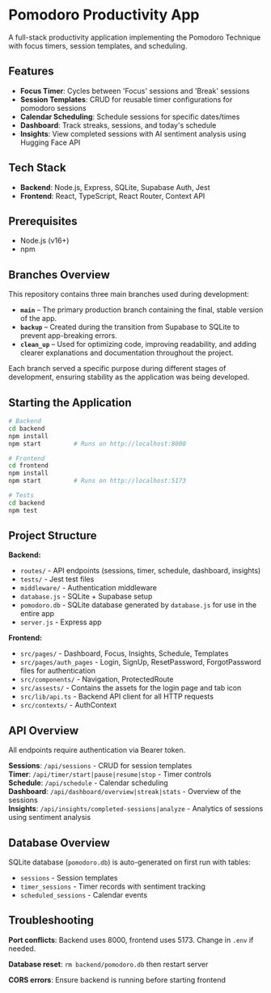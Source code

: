 # Pomodoro Productivity App

A full-stack productivity application implementing the Pomodoro Technique with focus timers, session templates, and scheduling.

## Features

- **Focus Timer**: Cycles between 'Focus' sessions and 'Break' sessions
- **Session Templates**: CRUD for reusable timer configurations for pomodoro sessions
- **Calendar Scheduling**: Schedule sessions for specific dates/times
- **Dashboard**: Track streaks, sessions, and today's schedule
- **Insights**: View completed sessions with AI sentiment analysis using Hugging Face API

## Tech Stack

- **Backend**: Node.js, Express, SQLite, Supabase Auth, Jest   
- **Frontend**: React, TypeScript, React Router, Context API

## Prerequisites

- Node.js (v16+)
- npm

## Branches Overview

This repository contains three main branches used during development:

- **`main`** – The primary production branch containing the final, stable version of the app.  
- **`backup`** – Created during the transition from Supabase to SQLite to prevent app-breaking errors.  
- **`clean_up`** – Used for optimizing code, improving readability, and adding clearer explanations and documentation throughout the project.  

Each branch served a specific purpose during different stages of development, ensuring stability as the application was being developed.

##  Starting the Application 
```bash
# Backend
cd backend
npm install
npm start         # Runs on http://localhost:8000

# Frontend
cd frontend
npm install
npm start         # Runs on http://localhost:5173

# Tests
cd backend
npm test
```
## Project Structure

**Backend:**
- `routes/` - API endpoints (sessions, timer, schedule, dashboard, insights)
- `tests/` - Jest test files 
- `middleware/` - Authentication middleware
- `database.js` - SQLite + Supabase setup
- `pomodoro.db` - SQLite database generated by `database.js` for use in the entire app
- `server.js` - Express app

**Frontend:**
- `src/pages/` - Dashboard, Focus, Insights, Schedule, Templates
- `src/pages/auth_pages` - Login, SignUp, ResetPassword, ForgotPassword files for authentication
- `src/components/` - Navigation, ProtectedRoute
- `src/assests/` - Contains the assets for the login page and tab icon 
- `src/lib/api.ts` - Backend API client for all HTTP requests
- `src/contexts/` - AuthContext

## API Overview

All endpoints require authentication via Bearer token.

**Sessions**: `/api/sessions` - CRUD for session templates  
**Timer**: `/api/timer/start|pause|resume|stop` - Timer controls  
**Schedule**: `/api/schedule` - Calendar scheduling  
**Dashboard**: `/api/dashboard/overview|streak|stats` - Overview of the sessions  
**Insights**: `/api/insights/completed-sessions|analyze` - Analytics of sessions using sentiment analysis

## Database Overview

SQLite database (`pomodoro.db`) is auto-generated on first run with tables:
- `sessions` - Session templates
- `timer_sessions` - Timer records with sentiment tracking
- `scheduled_sessions` - Calendar events

## Troubleshooting

**Port conflicts**: Backend uses 8000, frontend uses 5173. Change in `.env` if needed.

**Database reset**: `rm backend/pomodoro.db` then restart server

**CORS errors**: Ensure backend is running before starting frontend

